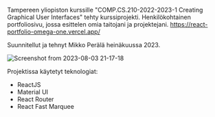 Tampereen yliopiston kurssille "COMP.CS.210-2022-2023-1 Creating Graphical User Interfaces" tehty kurssiprojekti. Henkilökohtainen portfoliosivu, jossa esittelen omia taitojani ja projektejani. 
https://react-portfolio-omega-one.vercel.app/

Suunnitellut ja tehnyt Mikko Perälä heinäkuussa 2023.

![Screenshot from 2023-08-03 21-17-18](https://github.com/peralammikko/react-portfolio/assets/79513893/389dc43b-24b0-4303-946c-24d9e5e205a2)

Projektissa käytetyt teknologiat:
 - ReactJS
 - Material UI
 - React Router
 - React Fast Marquee
